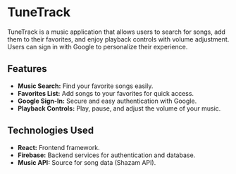 # TuneTrack

TuneTrack is a music application that allows users to search for songs, add them to their favorites, and enjoy playback controls with volume adjustment. Users can sign in with Google to personalize their experience.

## Features

- **Music Search:** Find your favorite songs easily.
- **Favorites List:** Add songs to your favorites for quick access.
- **Google Sign-In:** Secure and easy authentication with Google.
- **Playback Controls:** Play, pause, and adjust the volume of your music.

## Technologies Used

- **React:** Frontend framework.
- **Firebase:** Backend services for authentication and database.
- **Music API:** Source for song data (Shazam API).

